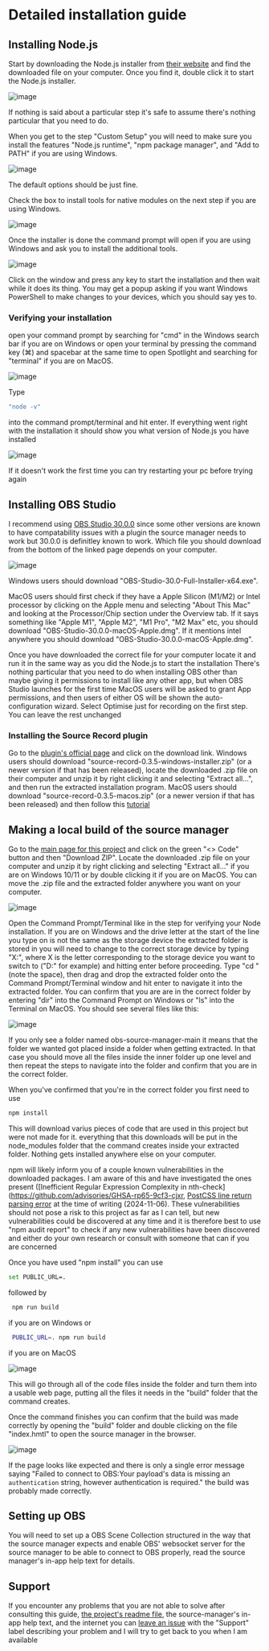# Detailed installation guide

## Installing Node.js
Start by downloading the Node.js installer from [their website](https://nodejs.org/en) and find the downloaded file on your computer. Once you find it, double click it to start the Node.js installer.

![image](https://github.com/user-attachments/assets/83a554ff-a4d8-456c-a9a1-d96bac132301)

If nothing is said about a particular step it's safe to assume there's nothing particular that you need to do.

When you get to the step "Custom Setup" you will need to make sure you install the features "Node.js runtime", "npm package manager", and "Add to PATH" if you are using Windows. 

![image](https://github.com/user-attachments/assets/31318eef-f8c5-456c-a09b-fcd45c61ae7f)

The default options should be just fine.

Check the box to install tools for native modules on the next step if you are using Windows.

![image](https://github.com/user-attachments/assets/b5226e5c-5db0-4526-8c2b-768cce96012f)

Once the installer is done the command prompt will open if you are using Windows and ask you to install the additional tools.

![image](https://github.com/user-attachments/assets/d7d2771d-7f11-48e5-8217-955185050995)

Click on the window and press any key to start the installation and then wait while it does its thing. You may get a popup asking if you want Windows PowerShell to make changes to your devices, which you should say yes to.

### Verifying your installation
open your command prompt by searching for "cmd" in the Windows search bar if you are on Windows or open your terminal by pressing the command key (⌘) and spacebar at the same time to open Spotlight and searching for "terminal" if you are on MacOS.

![image](https://github.com/user-attachments/assets/b05a679c-4e92-4420-8652-03e4b968dd54)

Type 
```bash
"node -v"
```
into the command prompt/terminal and hit enter. If everything went right with the installation it should show you what version of Node.js you have installed

![image](https://github.com/user-attachments/assets/6cb05b72-b33b-4dd8-a96a-f61f3adcdd45)

If it doesn't work the first time you can try restarting your pc before trying again

## Installing OBS Studio

I recommend using [OBS Studio 30.0.0](https://github.com/obsproject/obs-studio/releases/tag/30.0.0) since some other versions are known to have compatability issues with a plugin the source manager needs to work but 30.0.0 is definitley known to work. Which file you should download from the bottom of the linked page depends on your computer.

![image](https://github.com/user-attachments/assets/985ca353-5447-4a3c-be55-1ef7468f6f86)

Windows users should download "OBS-Studio-30.0-Full-Installer-x64.exe".

MacOS users should first check if they have a Apple Silicon (M1/M2) or Intel processor by clicking on the Apple menu and selecting "About This Mac" and looking at the Processor/Chip section under the Overview tab. If it says something like "Apple M1", "Apple M2", "M1 Pro", "M2 Max" etc, you should download "OBS-Studio-30.0.0-macOS-Apple.dmg". If it mentions intel anywhere you should download "OBS-Studio-30.0.0-macOS-Apple.dmg".

Once you have downloaded the correct file for your computer locate it and run it in the same way as you did the Node.js to start the installation There's nothing particular that you need to do when installing OBS other than maybe giving it permissions to install like any other app, but when OBS Studio launches for the first time MacOS users will be asked to grant App permissions, and then users of either OS will be shown the auto-configuration wizard. Select Optimise just for recording on the first step. You can leave the rest unchanged

### Installing the Source Record plugin
Go to the [plugin's official page](https://obsproject.com/forum/resources/source-record.1285/) and click on the download link. Windows users should download "source-record-0.3.5-windows-installer.zip" (or a newer version if that has been released), locate the downloaded .zip file on their computer and unzip it by right clicking it and selecting "Extract all...", and then run the extracted installation program. MacOS users should download "source-record-0.3.5-macos.zip" (or a newer version if that has been released) and then follow this [tutorial](https://youtu.be/9yaoLYUyPpg?si=CzNhCYc5UjPcqoUp&t=54)

## Making a local build of the source manager
Go to the [main page for this project](https://github.com/ZKoch-Kronoberg/obs-source-manager/tree/main) and click on the green "<> Code" button and then "Download ZIP". Locate the downloaded .zip file on your computer and unzip it by right clicking and selecting "Extract all..." if you are on Windows 10/11 or by double clicking it if you are on MacOS. You can move the .zip file and the extracted folder anywhere you want on your computer.

![image](https://github.com/user-attachments/assets/cd49629a-92dc-4cb8-b29f-b4702eeeaad6)

Open the Command Prompt/Terminal like in the step for verifying your Node installation. If you are on Windows and the drive letter at the start of the line you type on is not the same as the storage device the extracted folder is stored in you will need to change to the correct storage device by typing "X:", where X is the letter corresponding to the storage device you want to switch to ("D:" for example) and hitting enter before proceeding. Type "cd " (note the space), then drag and drop the extracted folder onto the Command Prompt/Terminal window and hit enter to navigate it into the extracted folder. You can confirm that you are are in the correct folder by entering "dir" into the Command Prompt on Windows or "ls" into the Terminal on MacOS. You should see several files like this:

![image](https://github.com/user-attachments/assets/7c4e36bc-18f8-4d9b-a2c3-a4af536f35f0)

If you only see a folder named obs-source-manager-main it means that the folder we wanted got placed inside a folder when getting extracted. In that case you should move all the files inside the inner folder up one level and then repeat the steps to navigate into the folder and confirm that you are in the correct folder.

When you've confirmed that you're in the correct folder you first need to use

```bash
npm install
```

This will download varius pieces of code that are used in this project but were not made for it. everything that this downloads will be put in the node_modules folder that the command creates inside your extracted folder. Nothing gets installed anywhere else on your computer. 

npm will likely inform you of a couple known vulnerabilities in the downloaded packages. I am aware of this and have investigated the ones present ([Inefficient Regular Expression Complexity in nth-check](https://github.com/advisories/GHSA-rp65-9cf3-cjxr, [PostCSS line return parsing error](https://github.com/advisories/GHSA-7fh5-64p2-3v2j) at the time of writing (2024-11-06). These vulnerabilities should not pose a risk to this project as far as I can tell, but new vulnerabilities could be discovered at any time and it is therefore best to use "npm audit report" to check if any new vulnerabilities have been discovered and either do your own research or consult with someone that can if you are concerned

Once you have used "npm install" you can use

```bash
set PUBLIC_URL=.
```
followed by
```bash
 npm run build
```
if you are on Windows or
```bash
 PUBLIC_URL=. npm run build
```
if you are on MacOS

![image](https://github.com/user-attachments/assets/e5b5387e-0a96-467b-8dee-28983fdb6395)

This will go through all of the code files inside the folder and turn them into a usable web page, putting all the files it needs in the "build" folder that the command creates.

Once the command finishes you can confirm that the build was made correctly by opening the "build" folder and double clicking on the file "index.hmtl" to open the source manager in the browser.

![image](https://github.com/user-attachments/assets/deda0066-01e8-4863-9857-1a867e0ff327)

If the page looks like expected and there is only a single error message saying "Failed to connect to OBS:Your payload's data is missing an `authentication` string, however authentication is required." the build was probably made correctly.

## Setting up OBS

You will need to set up a OBS Scene Collection structured in the way that the source manager expects and enable OBS' websocket server for the source manager to be able to connect to OBS properly, read the source manager's in-app help text for details.

## Support

If you encounter any problems that you are not able to solve after consulting this guide, [the project's readme file](README.md), the source-manager's in-app help text, and the internet you can [leave an issue](https://github.com/ZKoch-Kronoberg/obs-source-manager/issues/new) with the "Support" label describing your problem and I will try to get back to you when I am available
